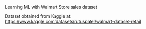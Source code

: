 Learning ML with Walmart Store sales dataset

Dataset obtained from Kaggle at: https://www.kaggle.com/datasets/rutuspatel/walmart-dataset-retail
